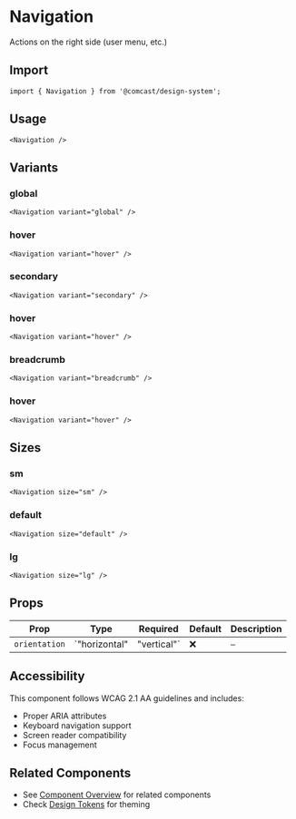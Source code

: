 # Navigation

Actions on the right side (user menu, etc.)

## Import

```tsx
import { Navigation } from '@comcast/design-system';
```

## Usage

```tsx
<Navigation />
```

## Variants

### global

```tsx
<Navigation variant="global" />
```

### hover

```tsx
<Navigation variant="hover" />
```

### secondary

```tsx
<Navigation variant="secondary" />
```

### hover

```tsx
<Navigation variant="hover" />
```

### breadcrumb

```tsx
<Navigation variant="breadcrumb" />
```

### hover

```tsx
<Navigation variant="hover" />
```

## Sizes

### sm

```tsx
<Navigation size="sm" />
```

### default

```tsx
<Navigation size="default" />
```

### lg

```tsx
<Navigation size="lg" />
```

## Props

| Prop | Type | Required | Default | Description |
|------|------|----------|---------|-------------|
| `orientation` | `"horizontal" | "vertical"` | ❌ | `—` | Navigation orientation / |
## Accessibility

This component follows WCAG 2.1 AA guidelines and includes:

- Proper ARIA attributes
- Keyboard navigation support
- Screen reader compatibility
- Focus management

## Related Components

- See [Component Overview](/docs/components) for related components
- Check [Design Tokens](/docs/tokens) for theming

